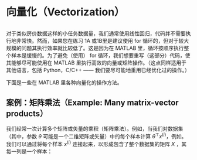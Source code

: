 # 向量化（Vectorization）
##  

对于类似房价数据这样的小任务数据量，我们通常使用线性回归，代码并不需要执行地非常快。然而，如果您在练习 1A 或1B里是建议使用 for 循环的，但对于较大规模的问题其执行效率就比较低了。这是因为在 MATLAB 里，循环按顺序执行整个样本是缓慢的。为了避免（使用） for 循环，我们想要重写（这部分）代码，使其能够尽可能使用在 MATLAB 里执行高效的向量或矩阵操作。（这点同样适用于其他语言，包括 Python，C/C++ —— 我们要尽可能地重用已经优化过的操作。）  

下面是一些在 MATLAB 里各种向量化的操作方法。  

## 案例：矩阵乘法（Example: Many matrix-vector products）

我们经常一次计算多个矩阵或矢量的乘积（矩阵乘法）。例如，当我们对数据集（其中，参数 $\theta$ 可能是一个二维矩阵或矢量）中的每个样本计算 $\theta^{\top}x^{(i)}$，例如。我们可以通过将每个样本 $x^{(i)}$ 连接起来，以形成包含了整个数据集的矩阵 $X$ ，其每一列是一个样本：  
